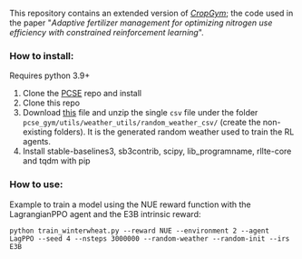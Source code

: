 This repository contains an extended version of [_CropGym_](https://cropgym.ai); the code used in the paper "_Adaptive fertilizer management for optimizing nitrogen use efficiency
with constrained reinforcement learning_".

### How to install:

Requires python 3.9+

1. Clone the [PCSE](https://github.com/ajwdewit/pcse.git) repo and install
2. Clone this repo
3. Download [this](https://drive.google.com/file/d/1mCIrY8Gkyik2EcTsXAdHFFr-L6FrkK5S/view?usp=sharing) file and unzip the single `csv` file under the folder `pcse_gym/utils/weather_utils/random_weather_csv/` (create the non-existing folders). It is the generated random weather used to train the RL agents. 
4. Install stable-baselines3, sb3contrib, scipy, lib_programname, rllte-core and tqdm with pip

### How to use:

Example to train a model using the NUE reward function with the LagrangianPPO agent and the E3B intrinsic reward:

`python train_winterwheat.py --reward NUE --environment 2 --agent LagPPO --seed 4 --nsteps 3000000 --random-weather --random-init --irs E3B`

